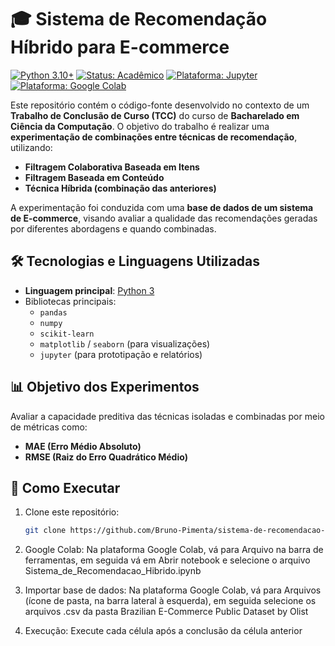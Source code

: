 # 🎓 Sistema de Recomendação Híbrido para E-commerce

[![Python 3.10+](https://img.shields.io/badge/Python-3.10%2B-blue.svg)](https://www.python.org/)
[![Status: Acadêmico](https://img.shields.io/badge/Projeto-TCC-lightgrey)](#)
[![Plataforma: Jupyter](https://img.shields.io/badge/Notebook-Jupyter-orange)](https://jupyter.org/)
[![Plataforma: Google Colab](https://img.shields.io/badge/Plataforma-Google%20Colab-F9AB00)](https://colab.research.google.com/)


Este repositório contém o código-fonte desenvolvido no contexto de um **Trabalho de Conclusão de Curso (TCC)** do curso de **Bacharelado em Ciência da Computação**. O objetivo do trabalho é realizar uma **experimentação de combinações entre técnicas de recomendação**, utilizando:

- **Filtragem Colaborativa Baseada em Itens**
- **Filtragem Baseada em Conteúdo**
- **Técnica Híbrida (combinação das anteriores)**

A experimentação foi conduzida com uma **base de dados de um sistema de E-commerce**, visando avaliar a qualidade das recomendações geradas por diferentes abordagens e quando combinadas.

## 🛠 Tecnologias e Linguagens Utilizadas

- **Linguagem principal**: [Python 3](https://www.python.org/)
- Bibliotecas principais:
  - `pandas`
  - `numpy`
  - `scikit-learn`
  - `matplotlib` / `seaborn` (para visualizações)
  - `jupyter` (para prototipação e relatórios)
  


## 📊 Objetivo dos Experimentos

Avaliar a capacidade preditiva das técnicas isoladas e combinadas por meio de métricas como:

- **MAE (Erro Médio Absoluto)**
- **RMSE (Raiz do Erro Quadrático Médio)**

## 🚀 Como Executar

1. Clone este repositório:
   ```bash
   git clone https://github.com/Bruno-Pimenta/sistema-de-recomendacao-hibrido.git
   
2. Google Colab:
   Na plataforma Google Colab, vá para Arquivo na barra de ferramentas, em seguida vá em Abrir notebook e selecione o arquivo Sistema_de_Recomendacao_Hibrido.ipynb

3. Importar base de dados:
   Na plataforma Google Colab, vá para Arquivos (ícone de pasta, na barra lateral à esquerda), em seguida selecione os arquivos .csv da pasta Brazilian E-Commerce Public Dataset by Olist

4. Execução:
   Execute cada célula após a conclusão da célula anterior


